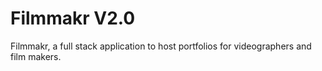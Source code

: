 # Filmmakr V2.0

Filmmakr, a full stack application to host portfolios for videographers and film makers.
